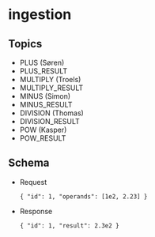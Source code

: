 # ingestion

## Topics

 - PLUS (Søren)
 - PLUS_RESULT
 - MULTIPLY (Troels)
 - MULTIPLY_RESULT
 - MINUS (Simon)
 - MINUS_RESULT 
 - DIVISION (Thomas)
 - DIVISION_RESULT
 - POW (Kasper)
 - POW_RESULT

## Schema

 - Request
   ```
   { "id": 1, "operands": [1e2, 2.23] }
   ```
 - Response
   ```
   { "id": 1, "result": 2.3e2 }
   ```
